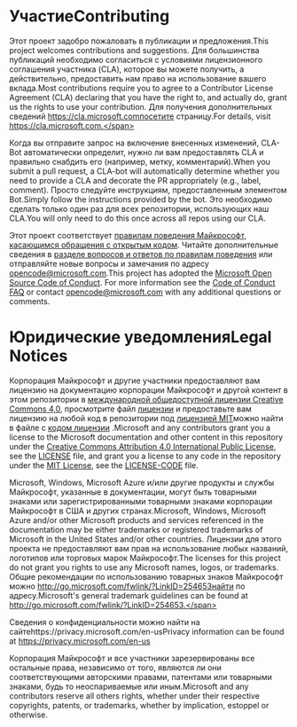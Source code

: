 # <a name="contributing"></a><span data-ttu-id="1c9a2-101">Участие</span><span class="sxs-lookup"><span data-stu-id="1c9a2-101">Contributing</span></span>

<span data-ttu-id="1c9a2-102">Этот проект задобро пожаловать в публикации и предложения.</span><span class="sxs-lookup"><span data-stu-id="1c9a2-102">This project welcomes contributions and suggestions.</span></span>  <span data-ttu-id="1c9a2-103">Для большинства публикаций необходимо согласиться с условиями лицензионного соглашения участника (CLA), которое вы можете получить, а действительно, предоставить нам право на использование вашего вклада.</span><span class="sxs-lookup"><span data-stu-id="1c9a2-103">Most contributions require you to agree to a Contributor License Agreement (CLA) declaring that you have the right to, and actually do, grant us the rights to use your contribution.</span></span> <span data-ttu-id="1c9a2-104">Для получения дополнительных сведений https://cla.microsoft.comпосетите страницу.</span><span class="sxs-lookup"><span data-stu-id="1c9a2-104">For details, visit https://cla.microsoft.com.</span></span>

<span data-ttu-id="1c9a2-105">Когда вы отправите запрос на включение внесенных изменений, CLA-Bot автоматически определит, нужно ли вам предоставлять CLA и правильно снабдить его (например, метку, комментарий).</span><span class="sxs-lookup"><span data-stu-id="1c9a2-105">When you submit a pull request, a CLA-bot will automatically determine whether you need to provide a CLA and decorate the PR appropriately (e.g., label, comment).</span></span> <span data-ttu-id="1c9a2-106">Просто следуйте инструкциям, предоставленным элементом Bot.</span><span class="sxs-lookup"><span data-stu-id="1c9a2-106">Simply follow the instructions provided by the bot.</span></span> <span data-ttu-id="1c9a2-107">Это необходимо сделать только один раз для всех репозитории, использующих наш CLA.</span><span class="sxs-lookup"><span data-stu-id="1c9a2-107">You will only need to do this once across all repos using our CLA.</span></span>

<span data-ttu-id="1c9a2-p103">Этот проект соответствует [правилам поведения Майкрософт, касающимся обращения с открытым кодом](https://opensource.microsoft.com/codeofconduct/). Читайте дополнительные сведения в [разделе вопросов и ответов по правилам поведения](https://opensource.microsoft.com/codeofconduct/faq/) или отправляйте новые вопросы и замечания по адресу [opencode@microsoft.com](mailto:opencode@microsoft.com).</span><span class="sxs-lookup"><span data-stu-id="1c9a2-p103">This project has adopted the [Microsoft Open Source Code of Conduct](https://opensource.microsoft.com/codeofconduct/). For more information see the [Code of Conduct FAQ](https://opensource.microsoft.com/codeofconduct/faq/) or contact [opencode@microsoft.com](mailto:opencode@microsoft.com) with any additional questions or comments.</span></span>

# <a name="legal-notices"></a><span data-ttu-id="1c9a2-110">Юридические уведомления</span><span class="sxs-lookup"><span data-stu-id="1c9a2-110">Legal Notices</span></span>

<span data-ttu-id="1c9a2-111">Корпорация Майкрософт и другие участники предоставляют вам лицензию на документацию корпорации Майкрософт и другой контент в этом репозитории в [международной общедоступной лицензии Creative Commons 4,0](https://creativecommons.org/licenses/by/4.0/legalcode), просмотрите файл [лицензии](LICENSE) и предоставьте вам лицензию на любой код в репозитории под [лицензией MIT](https://opensource.org/licenses/MIT)можно найти в файле с [кодом лицензии](LICENSE-CODE) .</span><span class="sxs-lookup"><span data-stu-id="1c9a2-111">Microsoft and any contributors grant you a license to the Microsoft documentation and other content in this repository under the [Creative Commons Attribution 4.0 International Public License](https://creativecommons.org/licenses/by/4.0/legalcode), see the [LICENSE](LICENSE) file, and grant you a license to any code in the repository under the [MIT License](https://opensource.org/licenses/MIT), see the [LICENSE-CODE](LICENSE-CODE) file.</span></span>

<span data-ttu-id="1c9a2-112">Microsoft, Windows, Microsoft Azure и/или другие продукты и службы Майкрософт, указанные в документации, могут быть товарными знаками или зарегистрированными товарными знаками корпорации Майкрософт в США и других странах.</span><span class="sxs-lookup"><span data-stu-id="1c9a2-112">Microsoft, Windows, Microsoft Azure and/or other Microsoft products and services referenced in the documentation may be either trademarks or registered trademarks of Microsoft in the United States and/or other countries.</span></span>
<span data-ttu-id="1c9a2-113">Лицензии для этого проекта не предоставляют вам прав на использование любых названий, логотипов или торговых марок Майкрософт.</span><span class="sxs-lookup"><span data-stu-id="1c9a2-113">The licenses for this project do not grant you rights to use any Microsoft names, logos, or trademarks.</span></span>
<span data-ttu-id="1c9a2-114">Общие рекомендации по использованию товарных знаков Майкрософт можно http://go.microsoft.com/fwlink/?LinkID=254653найти по адресу.</span><span class="sxs-lookup"><span data-stu-id="1c9a2-114">Microsoft's general trademark guidelines can be found at http://go.microsoft.com/fwlink/?LinkID=254653.</span></span>

<span data-ttu-id="1c9a2-115">Сведения о конфиденциальности можно найти на сайтеhttps://privacy.microsoft.com/en-us</span><span class="sxs-lookup"><span data-stu-id="1c9a2-115">Privacy information can be found at https://privacy.microsoft.com/en-us</span></span>

<span data-ttu-id="1c9a2-116">Корпорация Майкрософт и все участники зарезервированы все остальные права, независимо от того, являются ли они соответствующими авторскими правами, патентами или товарными знаками, будь то неоспариваемые или иным.</span><span class="sxs-lookup"><span data-stu-id="1c9a2-116">Microsoft and any contributors reserve all others rights, whether under their respective copyrights, patents, or trademarks, whether by implication, estoppel or otherwise.</span></span>
